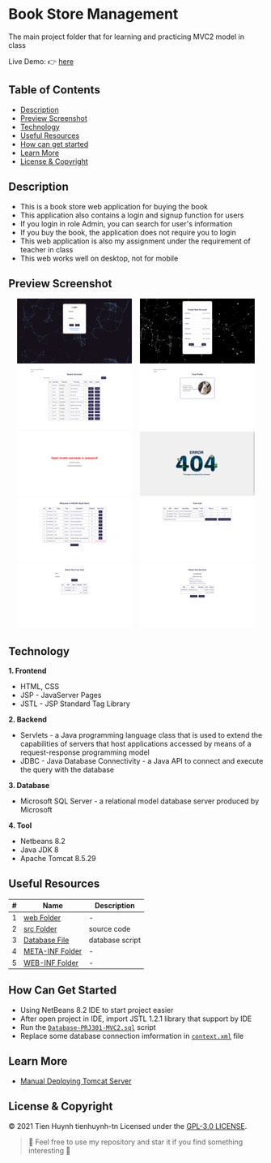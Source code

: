 # Book Store Management

The main project folder that for learning and practicing MVC2 model in class

Live Demo: :point_right: [here](https://youtu.be/UFN6RS24hAc)

## Table of Contents
- [Description](#description)
- [Preview Screenshot](#preview-screenshot)
- [Technology](#technology)
- [Useful Resources](#useful-resources)
- [How can get started](#how-can-get-started)
- [Learn More](#learn-more)
- [License & Copyright](#license--copyright)

## Description
- This is a book store web application for buying the book
- This application also contains a login and signup function for users
- If you login in role Admin, you can search for user's information
- If you buy the book, the application does not require you to login 
- This web application is also my assignment under the requirement of teacher in class
- This web works well on desktop, not for mobile

## Preview Screenshot

<div align="center">
  <img src="https://raw.githubusercontent.com/tienhuynh-tn/java-web-application-development-prj301/refs/heads/main/Images/Book-Store-Project/LoginPage.png" alt="Login Page" width="45%"></img> &nbsp;&nbsp; <img src="https://raw.githubusercontent.com/tienhuynh-tn/java-web-application-development-prj301/refs/heads/main/Images/Book-Store-Project/SignUpPage.png" alt="SignUp Page" width="45%"></img>
  <img src="https://raw.githubusercontent.com/tienhuynh-tn/java-web-application-development-prj301/refs/heads/main/Images/Book-Store-Project/SearchPage.png" alt="Search Page" width="45%"></img> &nbsp;&nbsp; <img src="https://raw.githubusercontent.com/tienhuynh-tn/java-web-application-development-prj301/refs/heads/main/Images/Book-Store-Project/Profile.png" alt="Profile" width="45%"></img>
  <img src="https://raw.githubusercontent.com/tienhuynh-tn/java-web-application-development-prj301/refs/heads/main/Images/Book-Store-Project/Invalid.png" alt="Invalid" width="45%"></img> &nbsp;&nbsp; <img src="https://raw.githubusercontent.com/tienhuynh-tn/java-web-application-development-prj301/refs/heads/main/Images/Book-Store-Project/Error404.png" alt="Error 404" width="45%"></img>
  <img src="https://raw.githubusercontent.com/tienhuynh-tn/java-web-application-development-prj301/refs/heads/main/Images/Book-Store-Project/BookStore.png" alt="Book Store" width="45%"></img> &nbsp;&nbsp; <img src="https://raw.githubusercontent.com/tienhuynh-tn/java-web-application-development-prj301/refs/heads/main/Images/Book-Store-Project/Cart.png" alt="View Cart" width="45%"></img>
  <img src="https://raw.githubusercontent.com/tienhuynh-tn/java-web-application-development-prj301/refs/heads/main/Images/Book-Store-Project/CheckOut.png" alt="Check Out" width="45%"></img> &nbsp;&nbsp; <img src="https://raw.githubusercontent.com/tienhuynh-tn/java-web-application-development-prj301/refs/heads/main/Images/Book-Store-Project/CheckOutSuccess.png" alt="Check Out Success" width="45%"></img>
</div>
  
## Technology
**1. Frontend**
  - HTML, CSS
  - JSP - JavaServer Pages
  - JSTL - JSP Standard Tag Library

**2. Backend**
  - Servlets - a Java programming language class that is used to extend the capabilities of servers that host applications accessed by means of a request-response programming model
  - JDBC - Java Database Connectivity - a Java API to connect and execute the query with the database

**3. Database**
  - Microsoft SQL Server - a relational model database server produced by Microsoft

**4. Tool**
  - Netbeans 8.2
  - Java JDK 8
  - Apache Tomcat 8.5.29

## Useful Resources

#| Name | Description
-| ---- | -----------
1| [web Folder](https://github.com/tienhuynh-tn/java-web-application-development-prj301/tree/master/MVC2/web) | -
2| [src Folder](https://github.com/tienhuynh-tn/java-web-application-development-prj301/tree/master/MVC2/src/java) | source code
3| [Database File](https://github.com/tienhuynh-tn/java-web-application-development-prj301/blob/master/MVC2/Database-PRJ301-MVC2.sql) | database script
4| [META-INF Folder](https://github.com/tienhuynh-tn/java-web-application-development-prj301/tree/master/MVC2/web/META-INF) | -
5| [WEB-INF Folder](https://github.com/tienhuynh-tn/java-web-application-development-prj301/tree/master/MVC2/web/WEB-INF) | -

## How Can Get Started

- Using NetBeans 8.2 IDE to start project easier
- After open project in IDE, import JSTL 1.2.1 library that support by IDE
- Run the [`Database-PRJ301-MVC2.sql`](https://github.com/tienhuynh-tn/java-web-application-development-prj301/blob/master/MVC2/Database-PRJ301-MVC2.sql) script 
- Replace some database connection imformation in [`context.xml`](https://github.com/tienhuynh-tn/java-web-application-development-prj301/blob/master/MVC2/web/META-INF/context.xml) file

## Learn More
- [Manual Deploying Tomcat Server](https://github.com/tienhuynh-tn/java-web-application-development-prj301/tree/master/Manual%20Deploying%20Tomcat%20Server)

## License & Copyright
&copy; 2021 Tien Huynh tienhuynh-tn Licensed under the [GPL-3.0 LICENSE](https://github.com/tienhuynh-tn/java-web-application-development-prj301/blob/master/LICENSE).

> :love_you_gesture: Feel free to use my repository and star it if you find something interesting :love_you_gesture:
